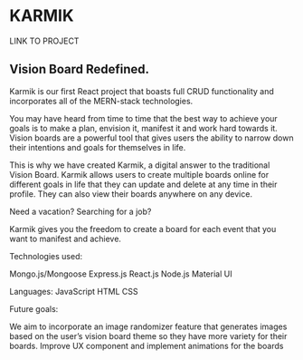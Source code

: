 <h1>KARMIK</h1>
LINK TO PROJECT
<h2>Vision Board Redefined.</h2>

Karmik is our first React project that boasts full CRUD functionality and incorporates all of the MERN-stack technologies. 

You may have heard from time to time that the best way to achieve your goals is to make a plan,  envision it, manifest it and work hard towards it. Vision boards are a powerful tool that gives users the ability to narrow down their intentions and goals for themselves in life. 

This is why we have created Karmik, a digital answer to the traditional Vision Board. Karmik allows users to create multiple boards online for different goals in life that they can update and delete at any time in their profile. They can also view their boards anywhere on any device. 

Need a vacation? 
Searching for a job? 

Karmik gives you the freedom to create a board for each event that you want to manifest and achieve.  

Technologies used: 

Mongo.js/Mongoose 
Express.js
React.js
Node.js
Material UI

Languages:
JavaScript 
HTML 
CSS

Future goals: 

We aim to incorporate an image randomizer feature that generates images based on the user’s vision board theme so they have more variety for their boards. 
Improve UX component and implement animations for the boards 
